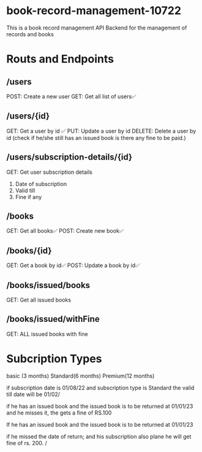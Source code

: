 # book-record-management-10722

This is a book record management API Backend for the management of records and books

# Routs and Endpoints

## /users
POST: Create a new user 
GET: Get all list of users✅

## /users/{id} 
GET: Get a user by id ✅
PUT: Update a user by id
DELETE: Delete a user by id (check if he/she still has an issued book is there any fine to be paid.)

## /users/subscription-details/{id}
GET: Get user subscription details
1. Date of subscription
2. Valid till
3. Fine if any

## /books

GET: Get all books✅
POST: Create new book✅

## /books/{id}
GET: Get a book by id✅
POST: Update a book by id✅

## /books/issued/books
GET: Get all issued books

## /books/issued/withFine
GET: ALL issued books with fine

# Subcription Types

basic (3 months)
Standard(6 months)
Premium(12 months)

if subscription date is 01/08/22
and subscription type is Standard
the valid till date will be 01/02/

if he has an issued book and the issued book is to be returned at 01/01/23
and he misses it, the gets a fine of RS.100

If he has an issued book and the issued book is to be returned at 01/01/23

if  he missed the date of return;
and his subscription also plane he will get fine of rs. 200. /